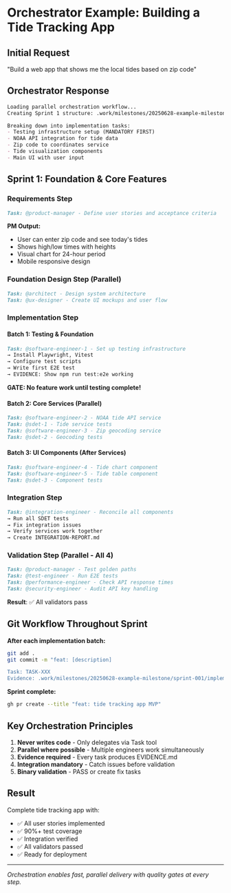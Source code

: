 # Orchestrator Example: Building a Tide Tracking App

## Initial Request
"Build a web app that shows me the local tides based on zip code"

## Orchestrator Response

```markdown
Loading parallel orchestration workflow...
Creating Sprint 1 structure: .work/milestones/20250628-example-milestone/sprint-001/

Breaking down into implementation tasks:
- Testing infrastructure setup (MANDATORY FIRST)
- NOAA API integration for tide data
- Zip code to coordinates service
- Tide visualization components
- Main UI with user input
```

## Sprint 1: Foundation & Core Features

### Requirements Step
```markdown
Task: @product-manager - Define user stories and acceptance criteria
```

**PM Output:**
- User can enter zip code and see today's tides
- Shows high/low times with heights
- Visual chart for 24-hour period
- Mobile responsive design

### Foundation Design Step (Parallel)
```markdown
Task: @architect - Design system architecture
Task: @ux-designer - Create UI mockups and user flow
```

### Implementation Step

#### Batch 1: Testing & Foundation
```markdown
Task: @software-engineer-1 - Set up testing infrastructure
→ Install Playwright, Vitest
→ Configure test scripts
→ Write first E2E test
→ EVIDENCE: Show npm run test:e2e working
```

**GATE: No feature work until testing complete!**

#### Batch 2: Core Services (Parallel)
```markdown
Task: @software-engineer-2 - NOAA tide API service
Task: @sdet-1 - Tide service tests
Task: @software-engineer-3 - Zip geocoding service  
Task: @sdet-2 - Geocoding tests
```

#### Batch 3: UI Components (After Services)
```markdown
Task: @software-engineer-4 - Tide chart component
Task: @software-engineer-5 - Tide table component
Task: @sdet-3 - Component tests
```

### Integration Step
```markdown
Task: @integration-engineer - Reconcile all components
→ Run all SDET tests
→ Fix integration issues
→ Verify services work together
→ Create INTEGRATION-REPORT.md
```

### Validation Step (Parallel - All 4)
```markdown
Task: @product-manager - Test golden paths
Task: @test-engineer - Run E2E tests
Task: @performance-engineer - Check API response times
Task: @security-engineer - Audit API key handling
```

**Result**: ✅ All validators pass

## Git Workflow Throughout Sprint

**After each implementation batch:**
```bash
git add .
git commit -m "feat: [description]

Task: TASK-XXX
Evidence: .work/milestones/20250628-example-milestone/sprint-001/implementation/[task]/EVIDENCE.md"
```

**Sprint complete:**
```bash
gh pr create --title "feat: tide tracking app MVP"
```

## Key Orchestration Principles

1. **Never writes code** - Only delegates via Task tool
2. **Parallel where possible** - Multiple engineers work simultaneously  
3. **Evidence required** - Every task produces EVIDENCE.md
4. **Integration mandatory** - Catch issues before validation
5. **Binary validation** - PASS or create fix tasks

## Result

Complete tide tracking app with:
- ✅ All user stories implemented
- ✅ 90%+ test coverage
- ✅ Integration verified
- ✅ All validators passed
- ✅ Ready for deployment

---
*Orchestration enables fast, parallel delivery with quality gates at every step.*
